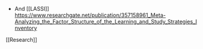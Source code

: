 - And [[LASSI]] https://www.researchgate.net/publication/357158961_Meta-Analyzing_the_Factor_Structure_of_the_Learning_and_Study_Strategies_Inventory

[[Research]]

